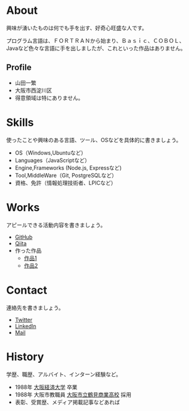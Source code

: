 # About
興味が湧いたものは何でも手を出す、好奇心旺盛な人です。

プログラム言語は、ＦＯＲＴＲＡＮから始まり、Ｂａｓｉｃ、ＣＯＢＯＬ、Javaなど色々な言語に手を出しましたが、これといった作品はありません。

## Profile
- 山田一繁
- 大阪市西淀川区
- 得意領域は特にありません。

# Skills
使ったことや興味のある言語、ツール、OSなどを具体的に書きましょう。
- OS（Windows,Ubuntuなど）
- Languages（JavaScriptなど）
- Engine,Frameworks (Node.js, Expressなど)
- Tool,MiddleWare（Git, PostgreSQLなど）
- 資格、免許（情報処理技術者、LPICなど）

# Works
アピールできる活動内容を書きましょう。
- [GitHub](GitHubのURL)
- [Qiita](QiitaのURL)
- 作った作品
  - [作品1](作品1のURL)
  - [作品2](作品2のURL)

# Contact
連絡先を書きましょう。
- [Twitter](TwitterプロフィールのURL)
- [LinkedIn](LinkedInプロフィールのURL)
- [Mail](mailto:メールアドレス)

# History
学歴、職歴、アルバイト、インターン経験など。
- 1988年 [大阪経済大学](www.osaka-ue.ac.jp) 卒業
- 1988年 大阪市教職員 [大阪市立鶴見商業高校](URL) 採用
- 表彰、受賞歴、メディア掲載記事などあれば
